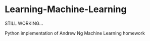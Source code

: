 # Learning-Machine-Learning

STILL WORKING...

Python implementation of Andrew Ng Machine Learning homework